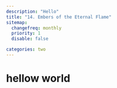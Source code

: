 ```yaml
---
description: "Hello"
title: "14.	Embers of the Eternal Flame"
sitemap:
  changefreq: monthly
  priority: 1
  disable: false

categories: two
---
```


# hellow world

